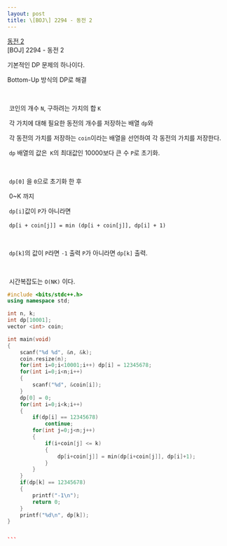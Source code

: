 ```yaml
---
layout: post
title: \[BOJ\] 2294 - 동전 2
---
```


[동전 2](https://www.acmicpc.net/problem/10163)  
​
\[BOJ\] 2294 - 동전 2
​

기본적인 DP 문제의 하나이다.

Bottom-Up 방식의 DP로 해결
​
  
​
  
​
코인의 개수 `N`, 구하려는 가치의 합 `K`
​
  
​
각 가치에 대해 필요한 동전의 개수를 저장하는 배열 `dp`와
​
  
​
각 동전의 가치를 저장하는 `coin`이라는 배열을 선언하여 각 동전의 가치를 저장한다.
​
  
​
`dp` 배열의 값은` K`의 최대값인 10000보다 큰 수 `P`로 초기화.
​
  
​
  
​
`dp[0]` 을 `0`으로 초기화 한 후
​
  
​
0~K 까지
​
  
​
`dp[i]`값이 `P`가 아니라면 
​
  
​
`dp[i + coin[j]] = min (dp[i + coin[j]], dp[i] + 1)`

​
  
​
`dp[k]`의 값이 `P`라면 `-1` 출력
​
`P`가 아니라면 `dp[k]` 출력.
​
  
​
  
​
시간복잡도는 `O(NK)` 이다.
​
  
``` cpp
#include <bits/stdc++.h>
using namespace std;

int n, k;
int dp[10001];
vector <int> coin;

int main(void)
{
    scanf("%d %d", &n, &k);
    coin.resize(n);
    for(int i=0;i<10001;i++) dp[i] = 12345678; 
    for(int i=0;i<n;i++)
    {
        scanf("%d", &coin[i]);
    }
    dp[0] = 0;
    for(int i=0;i<k;i++)
    {
        if(dp[i] == 12345678)
            continue;
        for(int j=0;j<n;j++)
        {
            if(i+coin[j] <= k)
            {
                dp[i+coin[j]] = min(dp[i+coin[j]], dp[i]+1);
            }
        }
    }
    if(dp[k] == 12345678)
    {
        printf("-1\n");
        return 0;
    }
    printf("%d\n", dp[k]);
}


```​
